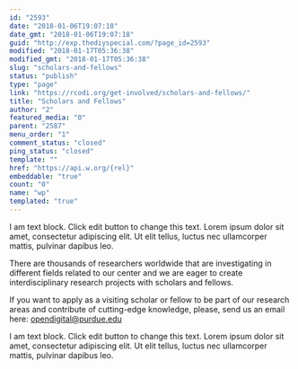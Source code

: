 ```yaml
---
id: "2593"
date: "2018-01-06T19:07:18"
date_gmt: "2018-01-06T19:07:18"
guid: "http://exp.thediyspecial.com/?page_id=2593"
modified: "2018-01-17T05:36:38"
modified_gmt: "2018-01-17T05:36:38"
slug: "scholars-and-fellows"
status: "publish"
type: "page"
link: "https://rcodi.org/get-involved/scholars-and-fellows/"
title: "Scholars and Fellows"
author: "2"
featured_media: "0"
parent: "2587"
menu_order: "1"
comment_status: "closed"
ping_status: "closed"
template: ""
href: "https://api.w.org/{rel}"
embeddable: "true"
count: "0"
name: "wp"
templated: "true"
---
```


I am text block. Click edit button to change this text. Lorem ipsum dolor sit amet, consectetur adipiscing elit. Ut elit tellus, luctus nec ullamcorper mattis, pulvinar dapibus leo.

There are thousands of researchers worldwide that are investigating in different fields related to our center and we are eager to create interdisciplinary research projects with scholars and fellows.

If you want to apply as a visiting scholar or fellow to be part of our research areas and contribute of cutting-edge knowledge, please, send us an email here: [opendigital@purdue.edu](mailto:opendigital@purdue.edu)

I am text block. Click edit button to change this text. Lorem ipsum dolor sit amet, consectetur adipiscing elit. Ut elit tellus, luctus nec ullamcorper mattis, pulvinar dapibus leo.

